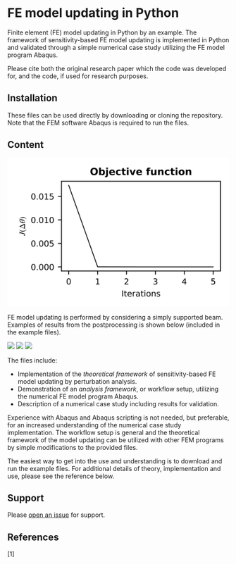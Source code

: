 # FE model updating in Python

Finite element (FE) model updating in Python by an example. The framework of sensitivity-based FE model updating is implemented in Python
and validated through a simple numerical case study utilizing the FE model program Abaqus.

Please cite both the original research paper which the code was developed for, and the code, if used for research purposes.

## Installation
These files can be used directly by downloading or cloning the repository. Note that the FEM software Abaqus is required to run the files.

## Content
![](fig1.svg)

FE model updating is performed by considering a simply supported beam. Examples of results from the postprocessing is shown below (included in the
example files).

![](example_fig1.svg)
![](example_fig2.svg)
![](example_fig3.svg)

The files include:
- Implementation of the *theoretical framework* of sensitivity-based FE model updating by perturbation analysis.
- Demonstration of an *analysis framework*, or workflow setup, utilizing the numerical FE model program Abaqus.
- Description of a numerical case study including results for validation.

Experience with Abaqus and Abaqus scripting is not needed, but preferable, for an increased understanding of the numerical case study implementation.
The workflow setup is general and the theoretical framework of the model updating can be utilized with other FEM programs by simple modifications to
the provided files.

The easiest way to get into the use and understanding is to download and run the example files. For additional details of theory,
implementation and use, please see the reference below.


## Support

Please [open an issue](https://github.com/bjorntsv/pyfemu/issues/new) for support.

## References
[1]

